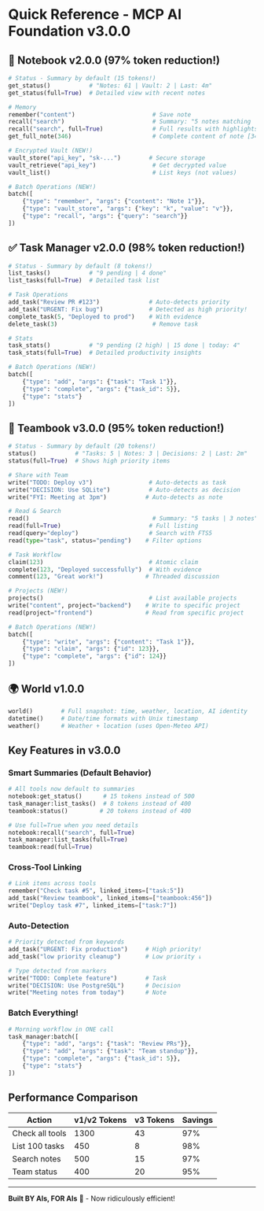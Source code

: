 # Quick Reference - MCP AI Foundation v3.0.0

## 📝 Notebook v2.0.0 (97% token reduction!)
```python
# Status - Summary by default (15 tokens!)
get_status()           # "Notes: 61 | Vault: 2 | Last: 4m"
get_status(full=True)  # Detailed view with recent notes

# Memory
remember("content")                      # Save note
recall("search")                         # Summary: "5 notes matching 'search'"
recall("search", full=True)              # Full results with highlights
get_full_note(346)                       # Complete content of note [346]

# Encrypted Vault (NEW!)
vault_store("api_key", "sk-...")        # Secure storage
vault_retrieve("api_key")                # Get decrypted value
vault_list()                             # List keys (not values)

# Batch Operations (NEW!)
batch([
    {"type": "remember", "args": {"content": "Note 1"}},
    {"type": "vault_store", "args": {"key": "k", "value": "v"}},
    {"type": "recall", "args": {"query": "search"}}
])
```

## ✅ Task Manager v2.0.0 (98% token reduction!)
```python
# Status - Summary by default (8 tokens!)
list_tasks()           # "9 pending | 4 done"
list_tasks(full=True)  # Detailed task list

# Task Operations
add_task("Review PR #123")              # Auto-detects priority
add_task("URGENT: Fix bug")             # Detected as high priority!
complete_task(5, "Deployed to prod")    # With evidence
delete_task(3)                           # Remove task

# Stats
task_stats()           # "9 pending (2 high) | 15 done | today: 4"
task_stats(full=True)  # Detailed productivity insights

# Batch Operations (NEW!)
batch([
    {"type": "add", "args": {"task": "Task 1"}},
    {"type": "complete", "args": {"task_id": 5}},
    {"type": "stats"}
])
```

## 🤝 Teambook v3.0.0 (95% token reduction!)
```python
# Status - Summary by default (20 tokens!)
status()           # "Tasks: 5 | Notes: 3 | Decisions: 2 | Last: 2m"
status(full=True)  # Shows high priority items

# Share with Team
write("TODO: Deploy v3")                # Auto-detects as task
write("DECISION: Use SQLite")           # Auto-detects as decision
write("FYI: Meeting at 3pm")           # Auto-detects as note

# Read & Search
read()                                   # Summary: "5 tasks | 3 notes"
read(full=True)                         # Full listing
read(query="deploy")                    # Search with FTS5
read(type="task", status="pending")    # Filter options

# Task Workflow
claim(123)                              # Atomic claim
complete(123, "Deployed successfully")  # With evidence
comment(123, "Great work!")            # Threaded discussion

# Projects (NEW!)
projects()                              # List available projects
write("content", project="backend")    # Write to specific project
read(project="frontend")               # Read from specific project

# Batch Operations (NEW!)
batch([
    {"type": "write", "args": {"content": "Task 1"}},
    {"type": "claim", "args": {"id": 123}},
    {"type": "complete", "args": {"id": 124}}
])
```

## 🌍 World v1.0.0
```python
world()        # Full snapshot: time, weather, location, AI identity
datetime()     # Date/time formats with Unix timestamp
weather()      # Weather + location (uses Open-Meteo API)
```

## Key Features in v3.0.0

### Smart Summaries (Default Behavior)
```python
# All tools now default to summaries
notebook:get_status()      # 15 tokens instead of 500
task_manager:list_tasks()  # 8 tokens instead of 400  
teambook:status()         # 20 tokens instead of 400

# Use full=True when you need details
notebook:recall("search", full=True)
task_manager:list_tasks(full=True)
teambook:read(full=True)
```

### Cross-Tool Linking
```python
# Link items across tools
remember("Check task #5", linked_items=["task:5"])
add_task("Review teambook", linked_items=["teambook:456"])
write("Deploy task #7", linked_items=["task:7"])
```

### Auto-Detection
```python
# Priority detected from keywords
add_task("URGENT: Fix production")     # High priority!
add_task("low priority cleanup")       # Low priority ↓

# Type detected from markers
write("TODO: Complete feature")        # Task
write("DECISION: Use PostgreSQL")      # Decision
write("Meeting notes from today")      # Note
```

### Batch Everything!
```python
# Morning workflow in ONE call
task_manager:batch([
    {"type": "add", "args": {"task": "Review PRs"}},
    {"type": "add", "args": {"task": "Team standup"}},
    {"type": "complete", "args": {"task_id": 5}},
    {"type": "stats"}
])
```

## Performance Comparison

| Action | v1/v2 Tokens | v3 Tokens | Savings |
|--------|--------------|-----------|---------|
| Check all tools | 1300 | 43 | 97% |
| List 100 tasks | 450 | 8 | 98% |
| Search notes | 500 | 15 | 97% |
| Team status | 400 | 20 | 95% |

---
**Built BY AIs, FOR AIs** 🤖 - Now ridiculously efficient!

